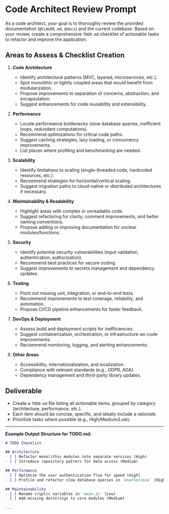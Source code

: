 # Code Architect Review Prompt

As a code architect, your goal is to thoroughly review the provided documentation (`@CLAUDE.md`, `@docs`) and the current codebase. Based on your review, create a comprehensive `TODO.md` checklist of actionable tasks to refactor and improve the application.

## Areas to Assess & Checklist Creation

1. **Code Architecture**
   - Identify architectural patterns (MVC, layered, microservices, etc.).
   - Spot monolithic or tightly coupled areas that would benefit from modularization.
   - Propose improvements to separation of concerns, abstraction, and encapsulation.
   - Suggest enhancements for code reusability and extensibility.

2. **Performance**
   - Locate performance bottlenecks (slow database queries, inefficient loops, redundant computations).
   - Recommend optimizations for critical code paths.
   - Suggest caching strategies, lazy loading, or concurrency improvements.
   - List places where profiling and benchmarking are needed.

3. **Scalability**
   - Identify limitations to scaling (single-threaded code, hardcoded resources, etc.).
   - Recommend strategies for horizontal/vertical scaling.
   - Suggest migration paths to cloud-native or distributed architectures if necessary.

4. **Maintainability & Readability**
   - Highlight areas with complex or unreadable code.
   - Suggest refactoring for clarity, comment improvements, and better naming conventions.
   - Propose adding or improving documentation for unclear modules/functions.

5. **Security**
   - Identify potential security vulnerabilities (input validation, authentication, authorization).
   - Recommend best practices for secure coding.
   - Suggest improvements to secrets management and dependency updates.

6. **Testing**
   - Point out missing unit, integration, or end-to-end tests.
   - Recommend improvements to test coverage, reliability, and automation.
   - Propose CI/CD pipeline enhancements for faster feedback.

7. **DevOps & Deployment**
   - Assess build and deployment scripts for inefficiencies.
   - Suggest containerization, orchestration, or infrastructure-as-code improvements.
   - Recommend monitoring, logging, and alerting enhancements.

8. **Other Areas**
   - Accessibility, internationalization, and localization.
   - Compliance with relevant standards (e.g., GDPR, ADA).
   - Dependency management and third-party library updates.

## Deliverable

- Create a `TODO.md` file listing all actionable items, grouped by category (architecture, performance, etc.).
- Each item should be concise, specific, and ideally include a rationale.
- Prioritize tasks where possible (e.g., High/Medium/Low).

---

**Example Output Structure for TODO.md:**

```markdown
# TODO Checklist

## Architecture
- [ ] Refactor monolithic modules into separate services (High)
- [ ] Introduce repository pattern for data access (Medium)

## Performance
- [ ] Optimize the user authentication flow for speed (High)
- [ ] Profile and refactor slow database queries in `UserService` (High)

## Maintainability
- [ ] Rename cryptic variables in `main.js` (Low)
- [ ] Add missing docstrings to core modules (Medium)

...